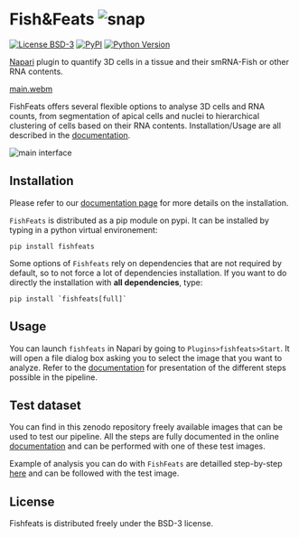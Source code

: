 # Fish&Feats ![snap](./docs/imgs/snap.png)

[![License BSD-3](https://img.shields.io/pypi/l/fishfeats.svg?color=green)](https://github.com/gletort/FishFeats/-/blob/main/LICENSE)
[![PyPI](https://img.shields.io/pypi/v/fishfeats.svg?color=green)](https://pypi.org/project/fishfeats)
[![Python Version](https://img.shields.io/pypi/pyversions/fishfeats.svg?color=green)](https://python.org)

[Napari](https://napari.org/stable/) plugin to quantify 3D cells in a tissue and their smRNA-Fish or other RNA contents.

[main.webm](https://github.com/user-attachments/assets/7eda5fa8-3241-4af8-b392-bc3e64aa31b9)


FishFeats offers several flexible options to analyse 3D cells and RNA counts, from segmentation of apical cells and nuclei to hierarchical clustering of cells based on their RNA contents. 
Installation/Usage are all described in the [documentation](https://gletort.github.io/FishFeats/).

![main interface](./docs/imgs/Main_snapshot.png)

## Installation

Please refer to our [documentation page](https://gletort.github.io/FishFeats/Installation/) for more details on the installation.

`FishFeats` is distributed as a pip module on pypi.
It can be installed by typing in a python virtual environement:
```
pip install fishfeats
``` 

Some options of `Fishfeats` rely on dependencies that are not required by default, so to not force a lot of dependencies installation.
If you want to do directly the installation with **all dependencies**, type:
``` 
pip install `fishfeats[full]`
```

## Usage

You can launch `fishfeats` in Napari by going to `Plugins>fishfeats>Start`.
It will open a file dialog box asking you to select the image that you want to analyze. 
Refer to the [documentation](https://gletort.github.io/FishFeats/) for presentation of the different steps possible in the pipeline.


## Test dataset

You can find in this zenodo repository freely available images that can be used to test our pipeline.
All the steps are fully documented in the online [documentation](https://gletort.github.io/FishFeats/) and can be performed with one of these test images.

Example of analysis you can do with `FishFeats` are detailled step-by-step [here](https://gletort.github.io/FishFeats/Step-by-step/) and can be followed with the test image.

## License

Fishfeats is distributed freely under the BSD-3 license.


[napari]: https://github.com/napari/napari
[BSD-3]: http://opensource.org/licenses/BSD-3-Clause
[tox]: https://tox.readthedocs.io/en/latest/
[pip]: https://pypi.org/project/pip/
[PyPI]: https://pypi.org/
